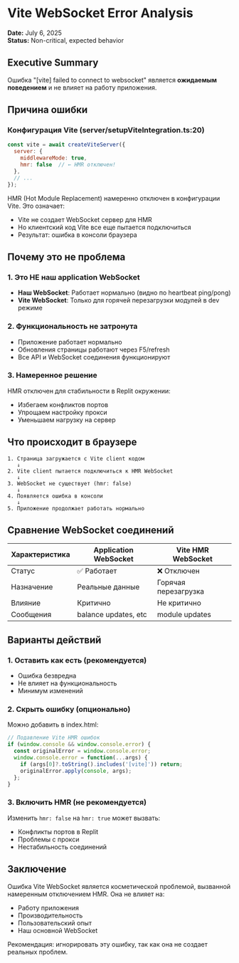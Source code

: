 # Vite WebSocket Error Analysis
**Date:** July 6, 2025  
**Status:** Non-critical, expected behavior

## Executive Summary

Ошибка "[vite] failed to connect to websocket" является **ожидаемым поведением** и не влияет на работу приложения.

## Причина ошибки

### Конфигурация Vite (server/setupViteIntegration.ts:20)
```javascript
const vite = await createViteServer({
  server: { 
    middlewareMode: true,
    hmr: false  // ← HMR отключен!
  },
  // ...
});
```

HMR (Hot Module Replacement) намеренно отключен в конфигурации Vite. Это означает:
- Vite не создает WebSocket сервер для HMR
- Но клиентский код Vite все еще пытается подключиться
- Результат: ошибка в консоли браузера

## Почему это не проблема

### 1. Это НЕ наш application WebSocket
- **Наш WebSocket**: Работает нормально (видно по heartbeat ping/pong)
- **Vite WebSocket**: Только для горячей перезагрузки модулей в dev режиме

### 2. Функциональность не затронута
- Приложение работает нормально
- Обновления страницы работают через F5/refresh
- Все API и WebSocket соединения функционируют

### 3. Намеренное решение
HMR отключен для стабильности в Replit окружении:
- Избегаем конфликтов портов
- Упрощаем настройку прокси
- Уменьшаем нагрузку на сервер

## Что происходит в браузере

```
1. Страница загружается с Vite client кодом
   ↓
2. Vite client пытается подключиться к HMR WebSocket
   ↓
3. WebSocket не существует (hmr: false)
   ↓
4. Появляется ошибка в консоли
   ↓
5. Приложение продолжает работать нормально
```

## Сравнение WebSocket соединений

| Характеристика | Application WebSocket | Vite HMR WebSocket |
|----------------|----------------------|-------------------|
| Статус | ✅ Работает | ❌ Отключен |
| Назначение | Реальные данные | Горячая перезагрузка |
| Влияние | Критично | Не критично |
| Сообщения | balance updates, etc | module updates |

## Варианты действий

### 1. Оставить как есть (рекомендуется)
- Ошибка безвредна
- Не влияет на функциональность
- Минимум изменений

### 2. Скрыть ошибку (опционально)
Можно добавить в index.html:
```javascript
// Подавление Vite HMR ошибок
if (window.console && window.console.error) {
  const originalError = window.console.error;
  window.console.error = function(...args) {
    if (args[0]?.toString().includes('[vite]')) return;
    originalError.apply(console, args);
  };
}
```

### 3. Включить HMR (не рекомендуется)
Изменить `hmr: false` на `hmr: true` может вызвать:
- Конфликты портов в Replit
- Проблемы с прокси
- Нестабильность соединений

## Заключение

Ошибка Vite WebSocket является косметической проблемой, вызванной намеренным отключением HMR. Она не влияет на:
- Работу приложения
- Производительность
- Пользовательский опыт
- Наш основной WebSocket

Рекомендация: игнорировать эту ошибку, так как она не создает реальных проблем.
